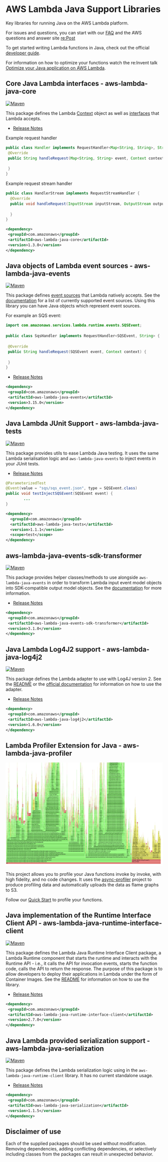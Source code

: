 # AWS Lambda Java Support Libraries
Key libraries for running Java on the AWS Lambda platform.

For issues and questions, you can start with our [FAQ](https://aws.amazon.com/lambda/faqs/)
and the AWS questions and answer site [re:Post](https://repost.aws/tags/TA5uNafDy2TpGNjidWLMSxDw/aws-lambda)

To get started writing Lambda functions in Java, check out the official [developer guide](https://docs.aws.amazon.com/lambda/latest/dg/lambda-java.html).

For information on how to optimize your functions watch the re:Invent talk [Optimize your Java application on AWS Lambda](https://www.youtube.com/watch?v=sVJOJUD0fhQ).

## Core Java Lambda interfaces - aws-lambda-java-core

[![Maven](https://img.shields.io/maven-central/v/com.amazonaws/aws-lambda-java-core.svg?label=Maven)](https://central.sonatype.com/artifact/com.amazonaws/aws-lambda-java-core)

This package defines the Lambda [Context](http://docs.aws.amazon.com/lambda/latest/dg/java-context-object.html) object
as well as [interfaces](http://docs.aws.amazon.com/lambda/latest/dg/java-handler-using-predefined-interfaces.html) that Lambda accepts.

- [Release Notes](aws-lambda-java-core/RELEASE.CHANGELOG.md)

Example request handler

```java
public class Handler implements RequestHandler<Map<String, String>, String>{
 @Override
 public String handleRequest(Map<String, String> event, Context context) {

 }
}
```

Example request stream handler

```java
public class HandlerStream implements RequestStreamHandler {
  @Override
  public void handleRequest(InputStream inputStream, OutputStream outputStream, Context context) throws IOException {

  }
}
```

```xml
<dependency>
 <groupId>com.amazonaws</groupId>
 <artifactId>aws-lambda-java-core</artifactId>
 <version>1.3.0</version>
</dependency>
```

## Java objects of Lambda event sources - aws-lambda-java-events

[![Maven](https://img.shields.io/maven-central/v/com.amazonaws/aws-lambda-java-events.svg?label=Maven)](https://central.sonatype.com/artifact/com.amazonaws/aws-lambda-java-events)

This package defines [event sources](http://docs.aws.amazon.com/lambda/latest/dg/intro-invocation-modes.html) that Lambda natively accepts.
See the [documentation](aws-lambda-java-events/README.md) for a list of currently supported event sources.
Using this library you can have Java objects which represent event sources.

For example an SQS event:

```java
import com.amazonaws.services.lambda.runtime.events.SQSEvent;

public class SqsHandler implements RequestHandler<SQSEvent, String> {

 @Override
 public String handleRequest(SQSEvent event, Context context) {

 }
}
```

- [Release Notes](aws-lambda-java-events/RELEASE.CHANGELOG.md)

```xml
<dependency>
 <groupId>com.amazonaws</groupId>
 <artifactId>aws-lambda-java-events</artifactId>
 <version>3.15.0</version>
</dependency>
```

## Java Lambda JUnit Support - aws-lambda-java-tests

[![Maven](https://img.shields.io/maven-central/v/com.amazonaws/aws-lambda-java-tests.svg?label=Maven)](https://central.sonatype.com/artifact/com.amazonaws/aws-lambda-java-tests)

This package provides utils to ease Lambda Java testing. It uses the same Lambda serialisation logic and `aws-lambda-java-events` to inject events in your JUnit tests.

- [Release Notes](aws-lambda-java-tests/RELEASE.CHANGELOG.md)

```java
@ParameterizedTest
@Event(value = "sqs/sqs_event.json", type = SQSEvent.class)
public void testInjectSQSEvent(SQSEvent event) {
        ...
}
```

```xml
<dependency>
  <groupId>com.amazonaws</groupId>
  <artifactId>aws-lambda-java-tests</artifactId>
  <version>1.1.1</version>
  <scope>test</scope>
</dependency>
```

## aws-lambda-java-events-sdk-transformer

[![Maven](https://img.shields.io/maven-central/v/com.amazonaws/aws-lambda-java-events-sdk-transformer.svg?label=Maven)](https://central.sonatype.com/artifact/com.amazonaws/aws-lambda-java-events-sdk-transformer)

This package provides helper classes/methods to use alongside `aws-lambda-java-events` in order to transform
Lambda input event model objects into SDK-compatible output model objects.
See the [documentation](aws-lambda-java-events-sdk-transformer/README.md) for more information.

- [Release Notes](aws-lambda-java-events-sdk-transformer/RELEASE.CHANGELOG.md)

```xml
<dependency>
 <groupId>com.amazonaws</groupId>
 <artifactId>aws-lambda-java-events-sdk-transformer</artifactId>
 <version>3.1.0</version>
</dependency>
```

## Java Lambda Log4J2 support - aws-lambda-java-log4j2

[![Maven](https://img.shields.io/maven-central/v/com.amazonaws/aws-lambda-java-log4j2.svg?label=Maven)](https://central.sonatype.com/artifact/com.amazonaws/aws-lambda-java-log4j2)

This package defines the Lambda adapter to use with Log4J version 2.
See the [README](aws-lambda-java-log4j2/README.md) or the [official documentation](http://docs.aws.amazon.com/lambda/latest/dg/java-logging.html#java-wt-logging-using-log4j) for information on how to use the adapter.

- [Release Notes](aws-lambda-java-log4j2/RELEASE.CHANGELOG.md)

```xml
<dependency>
 <groupId>com.amazonaws</groupId>
 <artifactId>aws-lambda-java-log4j2</artifactId>
 <version>1.6.0</version>
</dependency>
```

## Lambda Profiler Extension for Java - aws-lambda-java-profiler

<p align="center">
    <img src="experimental/aws-lambda-java-profiler/docs/example-cold-start-flame-graph-small.png" alt="A flame graph of a Java Lambda function">
</p>

This project allows you to profile your Java functions invoke by invoke, with high fidelity, and no code changes. It 
uses the [async-profiler](https://github.com/async-profiler/async-profiler) project to produce profiling data and 
automatically uploads the data as flame graphs to S3.

Follow our [Quick Start](experimental/aws-lambda-java-profiler#quick-start) to profile your functions.

## Java implementation of the Runtime Interface Client API - aws-lambda-java-runtime-interface-client
[![Maven](https://img.shields.io/maven-central/v/com.amazonaws/aws-lambda-java-runtime-interface-client.svg?label=Maven)](https://central.sonatype.com/artifact/com.amazonaws/aws-lambda-java-runtime-interface-client)

This package defines the Lambda Java Runtime Interface Client package, a Lambda Runtime component that starts the runtime and interacts with the Runtime API - i.e., it calls the API for invocation events, starts the function code, calls the API to return the response.
The purpose of this package is to allow developers to deploy their applications in Lambda under the form of Container Images. See the [README](aws-lambda-java-runtime-interface-client/README.md) for information on how to use the library.

- [Release Notes](aws-lambda-java-runtime-interface-client/RELEASE.CHANGELOG.md)

```xml
<dependency>
 <groupId>com.amazonaws</groupId>
 <artifactId>aws-lambda-java-runtime-interface-client</artifactId>
 <version>2.7.0</version>
</dependency>
```

## Java Lambda provided serialization support - aws-lambda-java-serialization

[![Maven](https://img.shields.io/maven-central/v/com.amazonaws/aws-lambda-java-serialization.svg?label=Maven)](https://central.sonatype.com/artifact/com.amazonaws/aws-lambda-java-serialization)

This package defines the Lambda serialization logic using in the `aws-lambda-java-runtime-client` library. It has no current standalone usage.

- [Release Notes](aws-lambda-java-serialization/RELEASE.CHANGELOG.md)

```xml
<dependency>
 <groupId>com.amazonaws</groupId>
 <artifactId>aws-lambda-java-serialization</artifactId>
 <version>1.1.5</version>
</dependency>
```

## Disclaimer of use

Each of the supplied packages should be used without modification. Removing
dependencies, adding conflicting dependencies, or selectively including classes
from the packages can result in unexpected behavior.
